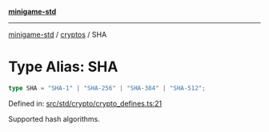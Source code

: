 [**minigame-std**](../../../README.md)

***

[minigame-std](../../../README.md) / [cryptos](../README.md) / SHA

# Type Alias: SHA

```ts
type SHA = "SHA-1" | "SHA-256" | "SHA-384" | "SHA-512";
```

Defined in: [src/std/crypto/crypto\_defines.ts:21](https://github.com/JiangJie/minigame-std/blob/c702c23d8258d9dd96d873df515d0027c84fb302/src/std/crypto/crypto_defines.ts#L21)

Supported hash algorithms.
